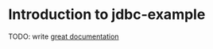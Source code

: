 # Introduction to jdbc-example

TODO: write [great documentation](http://jacobian.org/writing/what-to-write/)
